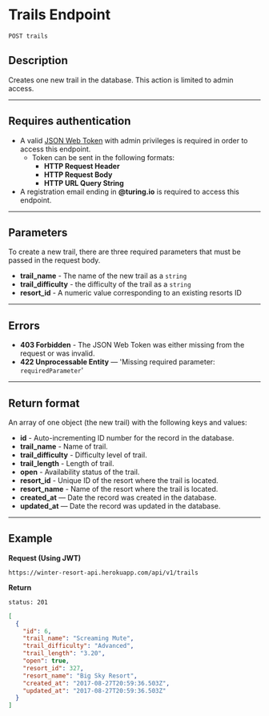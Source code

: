 # Trails Endpoint

```
POST trails
```

## Description

Creates one new trail in the database.  This action is limited to admin access.

***

## Requires authentication

- A valid [JSON Web Token](https://jwt.io/) with admin privileges is required in order to access this endpoint.
  - Token can be sent in the following formats:
    - **HTTP Request Header**
    - **HTTP Request Body**
    - **HTTP URL Query String**
- A registration email ending in **@turing.io** is required to access this endpoint.

***

## Parameters

To create a new trail, there are three required parameters that must be passed in the request body.
  - **trail_name** - The name of the new trail as a `string`
  - **trail_difficulty** - the difficulty of the trail as a  `string`
  - **resort_id** - A numeric value corresponding to an existing resorts ID

***

## Errors

- **403 Forbidden** - The JSON Web Token was either missing from the request or was invalid.
- **422 Unprocessable Entity** — 'Missing required parameter: `requiredParameter`'

***

## Return format

An array of one object (the new trail) with the following keys and values:

- **id** - Auto-incrementing ID number for the record in the database.
- **trail_name** - Name of trail.
- **trail_difficulty** - Difficulty level of trail.
- **trail_length** - Length of trail.
- **open** - Availability status of the trail.
- **resort_id** - Unique ID of the resort where the trail is located.
- **resort_name** - Name of the resort where the trail is located.
- **created_at** — Date the record was created in the database.
- **updated_at** — Date the record was updated in the database.

***

## Example

**Request (Using JWT)**

```
https://winter-resort-api.herokuapp.com/api/v1/trails
```

**Return**

`status: 201`

```json
[
  {
    "id": 6,
    "trail_name": "Screaming Mute",
    "trail_difficulty": "Advanced",
    "trail_length": "3.20",
    "open": true,
    "resort_id": 327,
    "resort_name": "Big Sky Resort",
    "created_at": "2017-08-27T20:59:36.503Z",
    "updated_at": "2017-08-27T20:59:36.503Z"
  }
]
```
